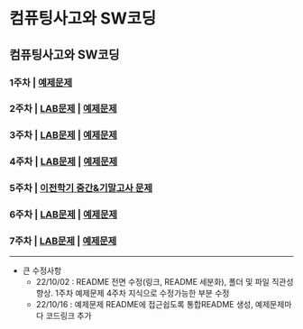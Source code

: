 # 컴퓨팅사고와 SW코딩
## 컴퓨팅사고와 SW코딩

### 1주차 | [예제문제](https://github.com/Piribu-Is-A-Man/Computer-Thinking-SW-Cording/tree/master/1%EC%A3%BC%EC%B0%A8/EXERCISE)

### 2주차 | [LAB문제](https://github.com/Piribu-Is-A-Man/Computer-Thinking-SW-Cording/tree/master/2%EC%A3%BC%EC%B0%A8/HOL) | [예제문제](https://github.com/Piribu-Is-A-Man/Computer-Thinking-SW-Cording/tree/master/2%EC%A3%BC%EC%B0%A8/EXERCISE) 


### 3주차 | [LAB문제](https://github.com/Piribu-Is-A-Man/Computer-Thinking-SW-Cording/tree/master/3%EC%A3%BC%EC%B0%A8/HOL) | [예제문제](https://github.com/Piribu-Is-A-Man/Computer-Thinking-SW-Cording/tree/master/3%EC%A3%BC%EC%B0%A8/EXERCISE)


### 4주차 | [LAB문제](https://github.com/Piribu-Is-A-Man/Computer-Thinking-SW-Cording/tree/master/4%EC%A3%BC%EC%B0%A8/HOL) | [예제문제](https://github.com/Piribu-Is-A-Man/Computer-Thinking-SW-Cording/tree/master/4%EC%A3%BC%EC%B0%A8/EXERCISE)


### 5주차 | [이전학기 중간&기말고사 문제](https://github.com/Piribu-Is-A-Man/2022-spring-semester-mid-term-final-exam/tree/master/2022spring)

### 6주차 | [LAB문제](https://github.com/Piribu-Is-A-Man/Computer-Thinking-SW-Cording/tree/master/6%EC%A3%BC%EC%B0%A8/HOL) | [예제문제](https://github.com/Piribu-Is-A-Man/Computer-Thinking-SW-Cording/tree/master/6%EC%A3%BC%EC%B0%A8/EXERCISE)

### 7주차 | [LAB문제](https://github.com/Piribu-Is-A-Man/Computer-Thinking-SW-Cording/tree/master/7%EC%A3%BC%EC%B0%A8/HOL) | [예제문제](https://github.com/Piribu-Is-A-Man/Computer-Thinking-SW-Cording/tree/master/7%EC%A3%BC%EC%B0%A8/EXERCISE)


***

* 큰 수정사항
  * 22/10/02 : README 전면 수정(링크, README 세분화), 폴더 및 파일 직관성 향상. 1주차 예제문제 4주차 지식으로 수정가능한 부분 수정
  * 22/10/16 : 예제문제 README에 접근쉽도록 통합README 생성, 예제문제마다 코드링크 추가
